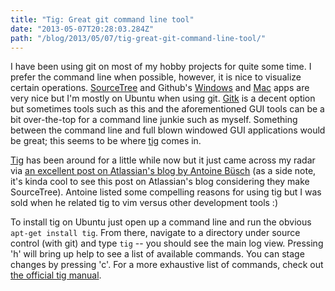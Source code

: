 ```yaml
---
title: "Tig: Great git command line tool"
date: "2013-05-07T20:28:03.284Z"
path: "/blog/2013/05/07/tig-great-git-command-line-tool/"
---
```


I have been using git on most of my hobby projects for quite some time. I prefer the command line when possible, however, it is nice to visualize certain operations. [SourceTree](http://sourcetreeapp.com/) and Github's [Windows](http://windows.github.com) and [Mac](http://mac.github.com) apps are very nice but I'm mostly on Ubuntu when using git. [Gitk](https://www.kernel.org/pub/software/scm/git/docs/gitk.html) is a decent option but sometimes tools such as this and the aforementioned GUI tools can be a bit over-the-top for a command line junkie such as myself. Something between the command line and full blown windowed GUI applications would be great; this seems to be where [tig](http://jonas.nitro.dk/tig/) comes in.

[Tig](http://jonas.nitro.dk/tig/) has been around for a little while now but it just came across my radar via [an excellent post on Atlassian's blog by Antoine Büsch](http://blogs.atlassian.com/2013/05/git-tig/) (as a side note, it's kinda cool to see this post on Atlassian's blog considering they make SourceTree). Antoine listed some compelling reasons for using tig but I was sold when he related tig to vim versus other development tools :)

To install tig on Ubuntu just open up a command line and run the obvious `apt-get install tig`. From there, navigate to a directory under source control (with git) and type `tig` -- you should see the main log view. Pressing 'h' will bring up help to see a list of available commands. You can stage changes by pressing 'c'. For a more exhaustive list of commands, check out [the official tig manual](http://jonas.nitro.dk/tig/manual.html).




